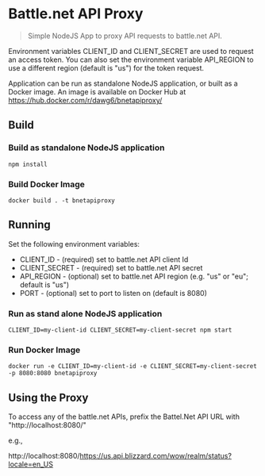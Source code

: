 # Battle.net API Proxy

> Simple NodeJS App to proxy API requests to battle.net API. 

Environment variables CLIENT_ID and CLIENT_SECRET 
are used to request an access token. You can also set the environment variable API_REGION to use a different region (default is "us") for the token request.

Application can be run as standalone NodeJS application, or built as a Docker image. An image is available on Docker Hub at https://hub.docker.com/r/dawg6/bnetapiproxy/

## Build

### Build as standalone NodeJS application

```
npm install
```

### Build Docker Image

```
docker build . -t bnetapiproxy
```

## Running 

Set the following environment variables:

* CLIENT_ID - (required) set to battle.net API client Id 
* CLIENT_SECRET - (required) set to battle.net API secret 
* API_REGION - (optional) set to battle.net API region (e.g. "us" or "eu"; default is "us")
* PORT - (optional) set to port to listen on (default is 8080)

### Run as stand alone NodeJS application

```
CLIENT_ID=my-client-id CLIENT_SECRET=my-client-secret npm start
```

### Run Docker Image

```
docker run -e CLIENT_ID=my-client-id -e CLIENT_SECRET=my-client-secret -p 8080:8080 bnetapiproxy
```

## Using the Proxy

To access any of the battle.net APIs, prefix the Battel.Net API URL with "http://localhost:8080/"

e.g.,

http://localhost:8080/https://us.api.blizzard.com/wow/realm/status?locale=en_US

